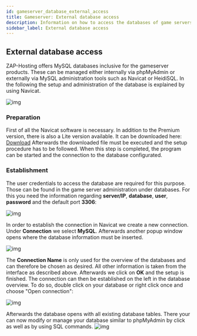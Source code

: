 ```yaml
---
id: gameserver_database_external_access
title: Gameserver: External database access
description: Information on how to access the databases of game servers from ZAP-Hosting with external administration programs - ZAP-Hosting.com documentation
sidebar_label: External database access
---
```


## External database access

ZAP-Hosting offers MySQL databases inclusive for the gameserver products. These can be managed either internally via phpMyAdmin or externally via MySQL administration tools such as Navicat or HeidiSQL. In the following the setup and administration of the database is explained by using Navicat. 

![img](https://screensaver01.zap-hosting.com/index.php/s/XXsfnZaeRaXR2XP/preview)


### Preparation

First of all the Navicat software is necessary. In addition to the Premium version, there is also a Lite version available. It can be downloaded here: [Download](https://www.chip.de/downloads/Navicat-Lite_70358373.html) Afterwards the downloaded file must be executed and the setup procedure has to be followed. When this step is completed, the program can be started and the connection to the database configurated. 


### Establishment

The user credentials to access the database are required for this purpose. Those can be found in the game server administration under databases. For this you need the information regarding **server/IP**, **database**, **user**, **password** and the default port **3306**:

![img](https://screensaver01.zap-hosting.com/index.php/s/H4KKNyEssgjBPes/preview)

In order to establish the connection in Navicat we create a new connection. Under **Connection** we select **MySQL**. Afterwards another popup window opens where the database information must be inserted.

![img](https://screensaver01.zap-hosting.com/index.php/s/xJQ5Kcj6a6N6DMk/preview)


The **Connection Name** is only used for the overview of the databases and can therefore be chosen as desired. All other information is taken from the interface as described above. Afterwards we click on **OK** and the setup is finished. The connection can then be established on the left in the database overview. To do so, double click on your database or right click once and choose "Open connection":

![img](https://screensaver01.zap-hosting.com/index.php/s/t8AXi7XD6THnoxm/preview)

Afterwards the database opens with all existing database tables. There your can now modify or manage your database similar to phpMyAdmin by click as well as by using SQL commands.
![img](https://screensaver01.zap-hosting.com/index.php/s/D8s8x368txeraPN/preview)
